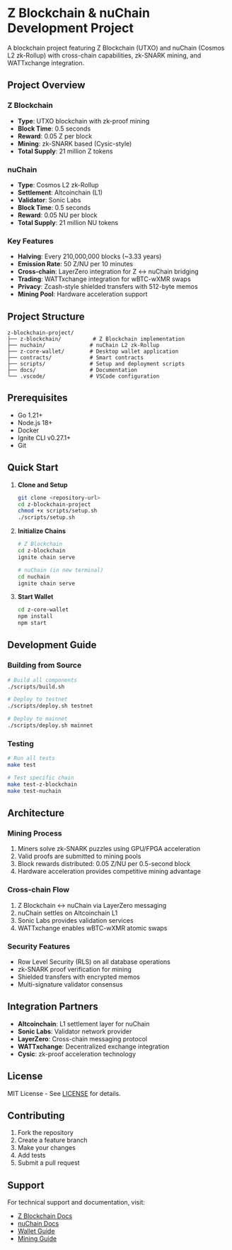 # Z Blockchain & nuChain Development Project

A blockchain project featuring Z Blockchain (UTXO) and nuChain (Cosmos L2 zk-Rollup) with cross-chain capabilities, zk-SNARK mining, and WATTxchange integration.

## Project Overview

### Z Blockchain
- **Type**: UTXO blockchain with zk-proof mining
- **Block Time**: 0.5 seconds
- **Reward**: 0.05 Z per block
- **Mining**: zk-SNARK based (Cysic-style)
- **Total Supply**: 21 million Z tokens

### nuChain
- **Type**: Cosmos L2 zk-Rollup
- **Settlement**: Altcoinchain (L1)
- **Validator**: Sonic Labs
- **Block Time**: 0.5 seconds
- **Reward**: 0.05 NU per block
- **Total Supply**: 21 million NU tokens

### Key Features
- **Halving**: Every 210,000,000 blocks (~3.33 years)
- **Emission Rate**: 50 Z/NU per 10 minutes
- **Cross-chain**: LayerZero integration for Z ↔ nuChain bridging
- **Trading**: WATTxchange integration for wBTC-wXMR swaps
- **Privacy**: Zcash-style shielded transfers with 512-byte memos
- **Mining Pool**: Hardware acceleration support

## Project Structure

```
z-blockchain-project/
├── z-blockchain/          # Z Blockchain implementation
├── nuchain/              # nuChain L2 zk-Rollup
├── z-core-wallet/        # Desktop wallet application
├── contracts/            # Smart contracts
├── scripts/              # Setup and deployment scripts
├── docs/                 # Documentation
└── .vscode/              # VSCode configuration
```

## Prerequisites

- Go 1.21+
- Node.js 18+
- Docker
- Ignite CLI v0.27.1+
- Git

## Quick Start

1. **Clone and Setup**
   ```bash
   git clone <repository-url>
   cd z-blockchain-project
   chmod +x scripts/setup.sh
   ./scripts/setup.sh
   ```

2. **Initialize Chains**
   ```bash
   # Z Blockchain
   cd z-blockchain
   ignite chain serve

   # nuChain (in new terminal)
   cd nuchain
   ignite chain serve
   ```

3. **Start Wallet**
   ```bash
   cd z-core-wallet
   npm install
   npm start
   ```

## Development Guide

### Building from Source
```bash
# Build all components
./scripts/build.sh

# Deploy to testnet
./scripts/deploy.sh testnet

# Deploy to mainnet
./scripts/deploy.sh mainnet
```

### Testing
```bash
# Run all tests
make test

# Test specific chain
make test-z-blockchain
make test-nuchain
```

## Architecture

### Mining Process
1. Miners solve zk-SNARK puzzles using GPU/FPGA acceleration
2. Valid proofs are submitted to mining pools
3. Block rewards distributed: 0.05 Z/NU per 0.5-second block
4. Hardware acceleration provides competitive mining advantage

### Cross-chain Flow
1. Z Blockchain ↔ nuChain via LayerZero messaging
2. nuChain settles on Altcoinchain L1
3. Sonic Labs provides validation services
4. WATTxchange enables wBTC-wXMR atomic swaps

### Security Features
- Row Level Security (RLS) on all database operations
- zk-SNARK proof verification for mining
- Shielded transfers with encrypted memos
- Multi-signature validator consensus

## Integration Partners

- **Altcoinchain**: L1 settlement layer for nuChain
- **Sonic Labs**: Validator network provider
- **LayerZero**: Cross-chain messaging protocol
- **WATTxchange**: Decentralized exchange integration
- **Cysic**: zk-proof acceleration technology

## License

MIT License - See [LICENSE](LICENSE) for details.

## Contributing

1. Fork the repository
2. Create a feature branch
3. Make your changes
4. Add tests
5. Submit a pull request

## Support

For technical support and documentation, visit:
- [Z Blockchain Docs](./docs/z-blockchain.md)
- [nuChain Docs](./docs/nuchain.md)
- [Wallet Guide](./docs/wallet.md)
- [Mining Guide](./docs/mining.md)
